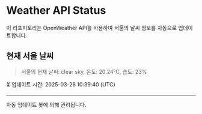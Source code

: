 
# Weather API Status

이 리포지토리는 OpenWeather API를 사용하여 서울의 날씨 정보를 자동으로 업데이트합니다.

## 현재 서울 날씨
> 서울의 현재 날씨: clear sky, 온도: 20.24°C, 습도: 23%

⏳ 업데이트 시간: 2025-03-26 10:39:40 (UTC)

---
자동 업데이트 봇에 의해 관리됩니다.
